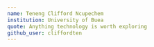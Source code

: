 ```yaml
---
name: Teneng Clifford Ncupechem
institution: University of Buea
quote: Anything technology is worth exploring
github_user: cliffordten
---
```

